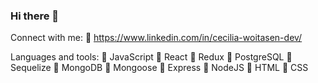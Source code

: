 ### Hi there 👋

<!--
**CeciliaWoi/CeciliaWoi** is a ✨ _special_ ✨ repository because its `README.md` (this file) appears on your GitHub profile.

Here are some ideas to get you started:

- 🔭 I’m currently working on an app for buy and see courses about Technology [Academic Experience]
- 🌱 I’m currently learning MongoDB and Passport.
- 🤔 I’m looking for help with my job hunting.
- 💬 Ask me about my interests and i´ll tell you what i´m up to
- 📫 How to reach me: cecilia@woitasen.com.ar
- ⚡ Fun fact: I'm a photographer, I like design and I know some design tools, but in programming I love backend 🤣
-->

Connect with me: 
 🔹 https://www.linkedin.com/in/cecilia-woitasen-dev/

Languages and tools:
🔵 JavaScript
🔴 React
🔵 Redux
🔴 PostgreSQL
🔵 Sequelize
🔴 MongoDB
🔵 Mongoose
🔴 Express
🔵 NodeJS
🔴 HTML
🔵 CSS
